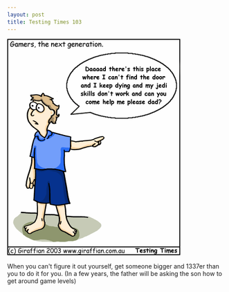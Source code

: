 ```yaml
---
layout: post
title: Testing Times 103
---
```

<img src="/images/tt0103.png">

When you can't figure it out yourself, get someone bigger and 1337er than you to do it for you. (In a few years, the father will be asking the son how to get around game levels)